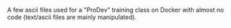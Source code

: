 A few ascii files used for a "ProDev" training class on Docker with almost no code (text/ascii files are mainly manipulated).
